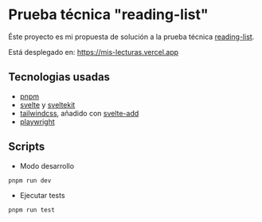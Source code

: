 # Prueba técnica "reading-list"

Éste proyecto es mi propuesta de solución a la prueba técnica [reading-list](https://github.com/midudev/pruebas-tecnicas/tree/main/pruebas/01-reading-list).

Está desplegado en:
https://mis-lecturas.vercel.app

## Tecnologias usadas

- [pnpm](https://pnpm.io/)
- [svelte](https://svelte.dev/) y [sveltekit](https://kit.svelte.dev/)
- [tailwindcss](https://tailwindcss.com/), añadido con [svelte-add](https://github.com/svelte-add/tailwindcss)
- [playwright](https://playwright.dev/)

## Scripts

- Modo desarrollo
```bash
pnpm run dev
```
- Ejecutar tests
```bash
pnpm run test
```